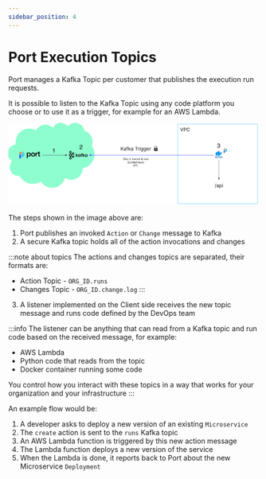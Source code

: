 ```yaml
---
sidebar_position: 4
---
```


# Port Execution Topics

Port manages a Kafka Topic per customer that publishes the execution run requests.

It is possible to listen to the Kafka Topic using any code platform you choose or to use it as a trigger, for example for an AWS Lambda.

![Port Kafka Architecture](../../../static/img/platform-overview/self-service-actions/portKafkaArchitecture.png)

The steps shown in the image above are:

1. Port publishes an invoked `Action` or `Change` message to Kafka
2. A secure Kafka topic holds all of the action invocations and changes

:::note about topics
The actions and changes topics are separated, their formats are:
- Action Topic -  `ORG_ID.runs`
- Changes Topic - `ORG_ID.change.log`
:::

3. A listener implemented on the Client side receives the new topic message and runs code defined by the DevOps team

:::info
The listener can be anything that can read from a Kafka topic and run code based on the received message, for example:
- AWS Lambda
- Python code that reads from the topic
- Docker container running some code

You control how you interact with these topics in a way that works for your organization and your infrastructure
:::

An example flow would be:

1. A developer asks to deploy a new version of an existing `Microservice`
2. The `create` action is sent to the `runs` Kafka topic
3. An AWS Lambda function is triggered by this new action message
4. The Lambda function deploys a new version of the service
5. When the Lambda is done, it reports back to Port about the new Microservice `Deployment`